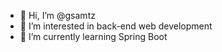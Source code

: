 - 👋 Hi, I’m @gsamtz
- 👀 I’m interested in back-end web development
- 🌱 I’m currently learning Spring Boot
<!---
gsamtz/gsamtz is a ✨ special ✨ repository because its `README.md` (this file) appears on your GitHub profile.
You can click the Preview link to take a look at your changes.
--->
